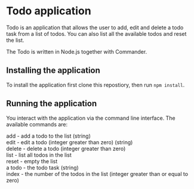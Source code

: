 # Todo application

Todo is an application that allows the user to add, edit and delete a todo task from a list of todos. You can also list all the available todos and reset the list.

The Todo is written in Node.js together with Commander.

## Installing the application

To install the application first clone this repostiory, then run `npm install`.

## Running the application

You interact with the application via the command line interface.
The available commands are:

add - add a todo to the list (string)<br />
edit - edit a todo (integer greater than zero) (string)<br />
delete - delete a todo (integer greater than zero)<br />
list - list all todos in the list<br />
reset - empty the list<br />
a todo - the todo task (string)<br />
index - the number of the todos in the list (integer greater than or equal to zero)<br />

